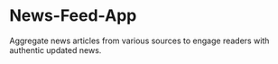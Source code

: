 # News-Feed-App
Aggregate news articles from various sources to engage readers with authentic updated news.

